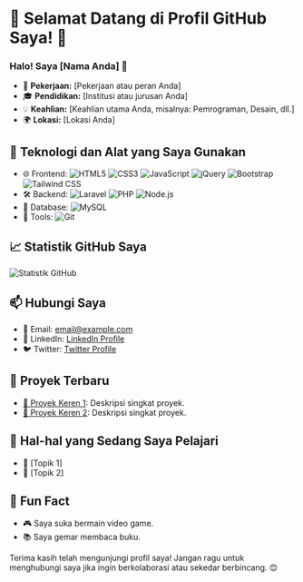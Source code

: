 # 🌟 Selamat Datang di Profil GitHub Saya! 🌟

### Halo! Saya [Nama Anda] 👋

- 🚀 **Pekerjaan:** [Pekerjaan atau peran Anda]
- 🎓 **Pendidikan:** [Institusi atau jurusan Anda]
- 💡 **Keahlian:** [Keahlian utama Anda, misalnya: Pemrograman, Desain, dll.]
- 🌍 **Lokasi:** [Lokasi Anda]

## 🔧 Teknologi dan Alat yang Saya Gunakan

- 🌐 Frontend: ![HTML5](https://img.shields.io/badge/-HTML5-E34F26?style=flat-square&logo=html5&logoColor=white) ![CSS3](https://img.shields.io/badge/-CSS3-1572B6?style=flat-square&logo=css3&logoColor=white) ![JavaScript](https://img.shields.io/badge/-JavaScript-F7DF1E?style=flat-square&logo=javascript&logoColor=black) ![jQuery](https://img.shields.io/badge/-jQuery-0769AD?style=flat-square&logo=jquery&logoColor=white) ![Bootstrap](https://img.shields.io/badge/-Bootstrap-563D7C?style=flat-square&logo=bootstrap&logoColor=white) ![Tailwind CSS](https://img.shields.io/badge/-Tailwind%20CSS-38B2AC?style=flat-square&logo=tailwind-css&logoColor=white)
- 🛠️ Backend: ![Laravel](https://img.shields.io/badge/-Laravel-FF2D20?style=flat-square&logo=laravel&logoColor=white) ![PHP](https://img.shields.io/badge/-PHP-777BB4?style=flat-square&logo=php&logoColor=white) ![Node.js](https://img.shields.io/badge/-Node.js-339933?style=flat-square&logo=node-dot-js&logoColor=white)
- 💾 Database: ![MySQL](https://img.shields.io/badge/-MySQL-4479A1?style=flat-square&logo=mysql&logoColor=white)
- 🔧 Tools: ![Git](https://img.shields.io/badge/-Git-F05032?style=flat-square&logo=git&logoColor=white)

## 📈 Statistik GitHub Saya

![Statistik GitHub](https://github-readme-stats.vercel.app/api?username=UsernameAnda&show_icons=true&theme=radical)

## 📫 Hubungi Saya

- 📧 Email: [email@example.com](mailto:email@example.com)
- 💼 LinkedIn: [LinkedIn Profile](https://www.linkedin.com/in/UsernameAnda)
- 🐦 Twitter: [Twitter Profile](https://twitter.com/UsernameAnda)

## 📝 Proyek Terbaru

- [🌟 Proyek Keren 1](https://github.com/UsernameAnda/proyek1): Deskripsi singkat proyek.
- [🌟 Proyek Keren 2](https://github.com/UsernameAnda/proyek2): Deskripsi singkat proyek.

## 🌱 Hal-hal yang Sedang Saya Pelajari

- 📖 [Topik 1]
- 📖 [Topik 2]

## 🎉 Fun Fact

- 🎮 Saya suka bermain video game.
- 📚 Saya gemar membaca buku.

Terima kasih telah mengunjungi profil saya! Jangan ragu untuk menghubungi saya jika ingin berkolaborasi atau sekedar berbincang. 😊
